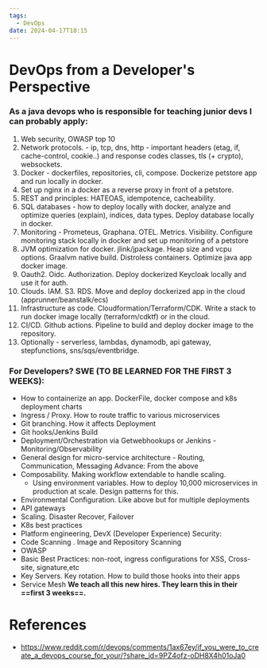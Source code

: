 ```yaml
---
tags:
  - DevOps
date: 2024-04-17T18:15
---
```

<!-- 2024-04-17-1815 (April 17, 2024 06:15:27 PM) -->

# DevOps from a Developer's Perspective

### As a java devops who is responsible for teaching junior devs I can probably apply:
1. Web security, OWASP top 10
2. Network protocols. - ip, tcp, dns, http - important headers (etag, if, cache-control, cookie..) and response codes classes, tls (+ crypto), websockets.
3. Docker - dockerfiles, repositories, cli, compose. Dockerize petstore app and run locally in docker.
4. Set up nginx in a docker as a reverse proxy in front of a petstore.
5. REST and principles: HATEOAS, idempotence, cacheability.
6. SQL databases - how to deploy locally with docker, analyze and optimize queries (explain), indices, data types. Deploy database locally in docker.
7. Monitoring - Prometeus, Graphana. OTEL. Metrics. Visibility. Configure monitoring stack locally in docker and set up monitoring of a petstore
8. JVM optimization for docker. jlink/jpackage. Heap size and vcpu options. Graalvm native build. Distroless containers. Optimize java app docker image.
9. Oauth2. Oidc. Authorization. Deploy dockerized Keycloak locally and use it for auth.
10. Clouds. IAM. S3. RDS. Move and deploy dockerized app in the cloud (apprunner/beanstalk/ecs)
11. Infrastructure as code. Cloudformation/Terraform/CDK. Write a stack to run docker image locally (terraform/cdktf) or in the cloud.
12. CI/CD. Github actions. Pipeline to build and deploy docker image to the repository.
13. Optionally - serverless, lambdas, dynamodb, api gateway, stepfunctions, sns/sqs/eventbridge.

### For Developers? SWE (TO BE LEARNED FOR THE FIRST 3 WEEKS):
- How to containerize an app. DockerFile, docker compose and k8s deployment charts
- Ingress / Proxy. How to route traffic to various microservices
- Git branching. How it affects Deployment
- Git hooks/Jenkins Build
- Deployment/Orchestration via Getwebhookups or Jenkins - Monitoring/Observability
- General design for micro-service architecture - Routing, Communication, Messaging
Advance: From the above
- Composability. Making workflow extendable to handle scaling. 
  - Using environment variables. How to deploy 10,000 microservices in production at scale. Design patterns for this.
- Environmental Configuration. Like above but for multiple deployments
- API gateways
- Scaling. Disaster Recover, Failover
- K8s best practices
- Platform engineering, DevX (Developer Experience)
Security:
- Code Scanning . Image and Repository Scanning
- OWASP
- Basic Best Practices: non-root, ingress configurations for XSS, Cross-site, signature,etc
- Key Servers. Key rotation. How to build those hooks into their apps
- Service Mesh
**We teach all this new hires. They learn this in their ==first 3 weeks==.**

# References
- https://www.reddit.com/r/devops/comments/1ax67ey/if_you_were_to_create_a_devops_course_for_your/?share_id=9PZ4ofz-oDH8X4h01oJa0
